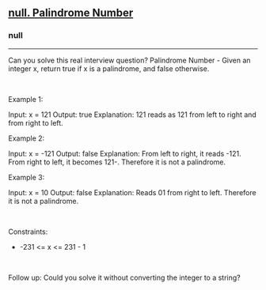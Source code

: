 <h2><a href="https://leetcode.com/problems/palindrome-number/">null. Palindrome Number</a></h2><h3>null</h3><hr>Can you solve this real interview question? Palindrome Number - Given an integer x, return true if x is a palindrome, and false otherwise.

 

Example 1:


Input: x = 121
Output: true
Explanation: 121 reads as 121 from left to right and from right to left.


Example 2:


Input: x = -121
Output: false
Explanation: From left to right, it reads -121. From right to left, it becomes 121-. Therefore it is not a palindrome.


Example 3:


Input: x = 10
Output: false
Explanation: Reads 01 from right to left. Therefore it is not a palindrome.


 

Constraints:

 * -231 <= x <= 231 - 1

 

Follow up: Could you solve it without converting the integer to a string?